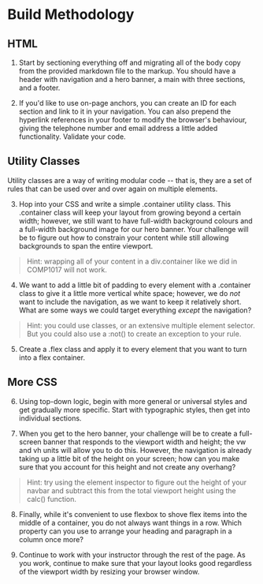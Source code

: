 # Build Methodology


## HTML

1. Start by sectioning everything off and migrating all of the body copy from the provided markdown file to the markup. You should have a header with navigation and a hero banner, a main with three sections, and a footer.

2. If you'd like to use on-page anchors, you can create an ID for each section and link to it in your navigation. You can also prepend the hyperlink references in your footer to modify the browser's behaviour, giving the telephone number and email address a little added functionality. Validate your code.


## Utility Classes

Utility classes are a way of writing modular code -- that is, they are a set of rules that can be used over and over again on multiple elements.

3. Hop into your CSS and write a simple .container utility class. This .container class will keep your layout from growing beyond a certain width; however, we still want to have full-width background colours and a full-width background image for our hero banner. Your challenge will be to figure out how to constrain your content while still allowing backgrounds to span the entire viewport.

> Hint: wrapping all of your content in a div.container like we did in COMP1017 will not work.

4. We want to add a little bit of padding to every element with a .container class to give it a little more vertical white space; however, we do *not* want to include the navigation, as we want to keep it relatively short. What are some ways we could target everything *except* the navigation? 

> Hint: you could use classes, or an extensive multiple element selector. But you could also use a :not() to create an exception to your rule.

5. Create a .flex class and apply it to every element that you want to turn into a flex container. 


## More CSS

6. Using top-down logic, begin with more general or universal styles and get gradually more specific. Start with typographic styles, then get into individual sections.

7. When you get to the hero banner, your challenge will be to create a full-screen banner that responds to the viewport width and height; the vw and vh units will allow you to do this. However, the navigation is already taking up a little bit of the height on your screen; how can you make sure that you account for this height and not create any overhang?

> Hint: try using the element inspector to figure out the height of your navbar and subtract this from the total viewport height using the calc() function.

8. Finally, while it's convenient to use flexbox to shove flex items into the middle of a container, you do not always want things in a row. Which property can you use to arrange your heading and paragraph in a column once more?

9. Continue to work with your instructor through the rest of the page. As you work, continue to make sure that your layout looks good regardless of the viewport width by resizing your browser window.
